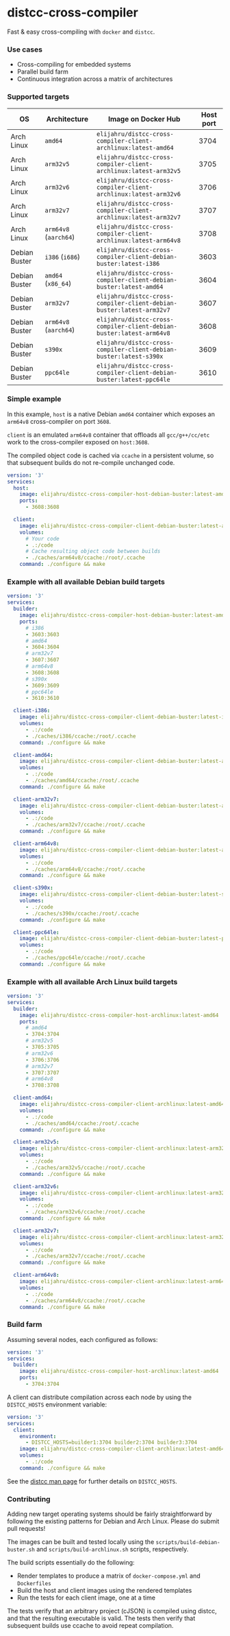 # distcc-cross-compiler

Fast & easy cross-compiling with `docker` and `distcc`.

### Use cases

* Cross-compiling for embedded systems
* Parallel build farm
* Continuous integration across a matrix of architectures

### Supported targets

| OS            | Architecture          | Image on Docker Hub                                                  | Host port |
|---------------|-----------------------|----------------------------------------------------------------------|-----------|
| Arch Linux    | `amd64`               | `elijahru/distcc-cross-compiler-client-archlinux:latest-amd64`       | 3704      |
| Arch Linux    | `arm32v5`             | `elijahru/distcc-cross-compiler-client-archlinux:latest-arm32v5`     | 3705      |
| Arch Linux    | `arm32v6`             | `elijahru/distcc-cross-compiler-client-archlinux:latest-arm32v6`     | 3706      |
| Arch Linux    | `arm32v7`             | `elijahru/distcc-cross-compiler-client-archlinux:latest-arm32v7`     | 3707      |
| Arch Linux    | `arm64v8` (`aarch64`) | `elijahru/distcc-cross-compiler-client-archlinux:latest-arm64v8`     | 3708      |
| Debian Buster | `i386` (`i686`)       | `elijahru/distcc-cross-compiler-client-debian-buster:latest-i386`    | 3603      |
| Debian Buster | `amd64` (`x86_64`)    | `elijahru/distcc-cross-compiler-client-debian-buster:latest-amd64`   | 3604      |
| Debian Buster | `arm32v7`             | `elijahru/distcc-cross-compiler-client-debian-buster:latest-arm32v7` | 3607      |
| Debian Buster | `arm64v8` (`aarch64`) | `elijahru/distcc-cross-compiler-client-debian-buster:latest-arm64v8` | 3608      |
| Debian Buster | `s390x`               | `elijahru/distcc-cross-compiler-client-debian-buster:latest-s390x`   | 3609      |
| Debian Buster | `ppc64le`             | `elijahru/distcc-cross-compiler-client-debian-buster:latest-ppc64le` | 3610      |

### Simple example

In this example, `host` is a native Debian `amd64` container which exposes an `arm64v8` cross-compiler on port `3608`.

`client` is an emulated `arm64v8` container that offloads all `gcc/g++/cc/etc` work to the cross-compiler exposed on `host:3608`.

The compiled object code is cached via `ccache` in a persistent volume, so that subsequent builds do not re-compile unchanged code.

```yml
version: '3'
services:
  host:
    image: elijahru/distcc-cross-compiler-host-debian-buster:latest-amd64
    ports:
      - 3608:3608

  client:
    image: elijahru/distcc-cross-compiler-client-debian-buster:latest-arm64v8
    volumes:
      # Your code
      - .:/code
      # Cache resulting object code between builds
      - ./caches/arm64v8/ccache:/root/.ccache
    command: ./configure && make
```

### Example with all available Debian build targets

```yml
version: '3'
services:
  builder:
    image: elijahru/distcc-cross-compiler-host-debian-buster:latest-amd64
    ports:
      # i386
      - 3603:3603
      # amd64
      - 3604:3604
      # arm32v7
      - 3607:3607
      # arm64v8
      - 3608:3608
      # s390x
      - 3609:3609
      # ppc64le
      - 3610:3610

  client-i386:
    image: elijahru/distcc-cross-compiler-client-debian-buster:latest-i386
    volumes:
      - .:/code
      - ./caches/i386/ccache:/root/.ccache
    command: ./configure && make

  client-amd64:
    image: elijahru/distcc-cross-compiler-client-debian-buster:latest-amd64
    volumes:
      - .:/code
      - ./caches/amd64/ccache:/root/.ccache
    command: ./configure && make

  client-arm32v7:
    image: elijahru/distcc-cross-compiler-client-debian-buster:latest-arm32v7
    volumes:
      - .:/code
      - ./caches/arm32v7/ccache:/root/.ccache
    command: ./configure && make

  client-arm64v8:
    image: elijahru/distcc-cross-compiler-client-debian-buster:latest-arm64v8
    volumes:
      - .:/code
      - ./caches/arm64v8/ccache:/root/.ccache
    command: ./configure && make

  client-s390x:
    image: elijahru/distcc-cross-compiler-client-debian-buster:latest-s390x
    volumes:
      - .:/code
      - ./caches/s390x/ccache:/root/.ccache
    command: ./configure && make

  client-ppc64le:
    image: elijahru/distcc-cross-compiler-client-debian-buster:latest-ppc64le
    volumes:
      - .:/code
      - ./caches/ppc64le/ccache:/root/.ccache
    command: ./configure && make
```

### Example with all available Arch Linux build targets

```yml
version: '3'
services:
  builder:
    image: elijahru/distcc-cross-compiler-host-archlinux:latest-amd64
    ports:
      # amd64
      - 3704:3704
      # arm32v5
      - 3705:3705
      # arm32v6
      - 3706:3706
      # arm32v7
      - 3707:3707
      # arm64v8
      - 3708:3708

  client-amd64:
    image: elijahru/distcc-cross-compiler-client-archlinux:latest-amd64
    volumes:
      - .:/code
      - ./caches/amd64/ccache:/root/.ccache
    command: ./configure && make

  client-arm32v5:
    image: elijahru/distcc-cross-compiler-client-archlinux:latest-arm32v5
    volumes:
      - .:/code
      - ./caches/arm32v5/ccache:/root/.ccache
    command: ./configure && make

  client-arm32v6:
    image: elijahru/distcc-cross-compiler-client-archlinux:latest-arm32v6
    volumes:
      - .:/code
      - ./caches/arm32v6/ccache:/root/.ccache
    command: ./configure && make

  client-arm32v7:
    image: elijahru/distcc-cross-compiler-client-archlinux:latest-arm32v7
    volumes:
      - .:/code
      - ./caches/arm32v7/ccache:/root/.ccache
    command: ./configure && make

  client-arm64v8:
    image: elijahru/distcc-cross-compiler-client-archlinux:latest-arm64v8
    volumes:
      - .:/code
      - ./caches/arm64v8/ccache:/root/.ccache
    command: ./configure && make
```

### Build farm

Assuming several nodes, each configured as follows:

```yml
version: '3'
services:
  builder:
    image: elijahru/distcc-cross-compiler-host-archlinux:latest-amd64
    ports:
      - 3704:3704
```

A client can distribute compilation across each node by using the `DISTCC_HOSTS` environment variable:

```yml
version: '3'
services:
  client:
    environment:
      - DISTCC_HOSTS=builder1:3704 builder2:3704 builder3:3704
    image: elijahru/distcc-cross-compiler-client-archlinux:latest-amd64
    volumes:
      - .:/code
    command: ./configure && make
```

See the [distcc man page](https://linux.die.net/man/1/distcc) for further details on `DISTCC_HOSTS`.

### Contributing

Adding new target operating systems should be fairly straightforward by following the existing patterns for Debian and Arch Linux. Please do submit pull requests!

The images can be built and tested locally using the `scripts/build-debian-buster.sh` and `scripts/build-archlinux.sh` scripts, respectively.

The build scripts essentially do the following:

* Render templates to produce a matrix of `docker-compose.yml` and `Dockerfiles`
* Build the host and client images using the rendered templates
* Run the tests for each client image, one at a time

The tests verify that an arbitrary project (cJSON) is compiled using distcc, and that the resulting executable is valid. The tests then verify that subsequent builds use ccache to avoid repeat compilation.
